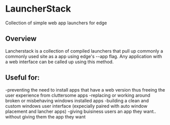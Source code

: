 # LauncherStack
Collection of simple web app launchers for edge

## Overview

Lancherstack is a collection of compiled launchers that pull up commonly a commonly used site as a app using edge's --app flag.  Any application with a web interface can be called up using this method.

## Useful for:
-preventing the need to install apps that have a web version thus freeing the user experience from cluttersome apps
-replacing or working around broken or misbehaving windows installed apps
-building a clean and custom windows user interface (expecially paired with auto window placement and lancher apps)
-giving buisiness users an app they want.. without giving them the app they want
